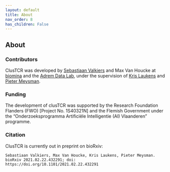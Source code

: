 ```yaml
---
layout: default
title: About
nav_order: 8
has_children: False
---
```


## About

### Contributors

ClusTCR was developed by [Sebastiaan Valkiers](https://www.uantwerpen.be/nl/personeel/sebastiaan-valkiers_21954/) and Max Van Houcke at [biomina](https://www.biomina.be/) and the [Adrem Data Lab](https://www.uantwerpen.be/en/research-groups/adrem-data-lab/), under the supervision of [Kris Laukens](https://www.uantwerpen.be/nl/personeel/kris-laukens/) and [Pieter Meysman](https://www.uantwerpen.be/nl/personeel/pieter-meysman/).

### Funding

The development of clusTCR was supported by the Research Foundation Flanders (FWO) [Project No. 1S40321N] and the Flemish Government under the “Onderzoeksprogramma Artificiële Intelligentie (AI) Vlaanderen” programme.

### Citation

ClusTCR is currently out in preprint on bioRxiv:

```
Sebastiaan Valkiers, Max Van Houcke, Kris Laukens, Pieter Meysman. bioRxiv 2021.02.22.432291; doi: https://doi.org/10.1101/2021.02.22.432291
```